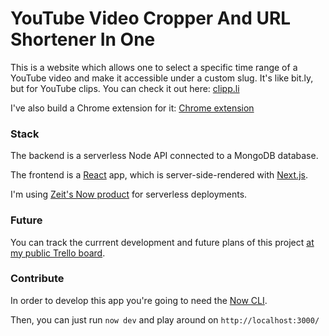 # YouTube Video Cropper And URL Shortener In One

This is a website which allows one to select a specific time range of a YouTube video and make it accessible under a custom slug. It's like bit.ly, but for YouTube clips.
You can check it out here: [clipp.li](https://clipp.li)

I've also build a Chrome extension for it: [Chrome extension](https://chrome.google.com/webstore/detail/clippli/bcnmhnmdkkonjeeaiobhkbmclbpdllmf)

### Stack

The backend is a serverless Node API connected to a MongoDB database.

The frontend is a [React](https://reactjs.org/) app, which is server-side-rendered with [Next.js](https://nextjs.org/).

I'm using [Zeit's Now product](https://zeit.co/now) for serverless deployments.

### Future

You can track the currrent development and future plans of this project [at my public Trello board](https://trello.com/b/qxJ6iZLK/clippli).

### Contribute

In order to develop this app you're going to need the [Now CLI](https://github.com/zeit/now-cli).

Then, you can just run `now dev` and play around on `http://localhost:3000/`
